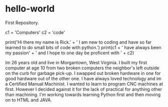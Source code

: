 # hello-world
First Repository.

c1 = 'Computers'
c2 = 'code'

print('Hi there my name is Rick.' + ' I am new to coding and have so far learned to do small bits of code with python.')
print(c1 + ' have always been my passion' + ' and I hope to one day be proficent with ' + c2)

Im 26 years old and live in Morgantown, West Virginia. I built my first computer at age 10 from two broken computers the neighbor's 
left outside on the curb for garbage pick-up. I swapped out broken hardware in one for good hardware out of the other one. 
I have always loved technology and im a Certified Manual Machinist. I wanted to learn to program CNC machines at first. However I 
decided against it for the lack of practical for anything other than machining. I'm working towards learning Python first and then moving on to HTML and JAVA. 
